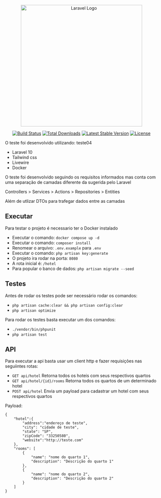 <p align="center"><a href="https://laravel.com" target="_blank"><img src="https://raw.githubusercontent.com/laravel/art/master/logo-lockup/5%20SVG/2%20CMYK/1%20Full%20Color/laravel-logolockup-cmyk-red.svg" width="400" alt="Laravel Logo"></a></p>

<p align="center">
<a href="https://github.com/laravel/framework/actions"><img src="https://github.com/laravel/framework/workflows/tests/badge.svg" alt="Build Status"></a>
<a href="https://packagist.org/packages/laravel/framework"><img src="https://img.shields.io/packagist/dt/laravel/framework" alt="Total Downloads"></a>
<a href="https://packagist.org/packages/laravel/framework"><img src="https://img.shields.io/packagist/v/laravel/framework" alt="Latest Stable Version"></a>
<a href="https://packagist.org/packages/laravel/framework"><img src="https://img.shields.io/packagist/l/laravel/framework" alt="License"></a>
</p>


O teste foi desenvolvido utilizando:  teste04
- Laravel 10
- Tailwind css
- Livewire
- Docker

O teste foi desenvolvido seguindo os requisitos informados mas conta com uma separação de camadas diferente da sugerida pelo Laravel

Controllers > Services > Actions > Repositories > Entities 

Além de utlizar DTOs para trafegar dados entre as camadas

## Executar

Para testar o projeto é necessario ter o Docker instalado

- Executar o comando: `docker compose up -d`
- Executar o comando: `composer install`
- Renomear  o arquivo: `.env.example` para `.env`
- Executar o comando: `php artisan key:generate`
- O projeto ira rodar na porta: `8080`
- A rota inicial é: `/hotel`
- Para popular o banco de dados: `php artisan migrate --seed` 



## Testes

Antes de rodar os testes pode ser necessário rodar os comandos:
- `php artisan cache:clear && php artisan config:clear`
- `php artisan optimize `

Para rodar os testes basta executar um dos comandos:
- `./vendor/bin/phpunit`
- `php artisan test `

## API

Para executar a api basta usar um client http e fazer requisições nas seguiintes rotas:

- `GET api/hotel` Retorna todos os hoteis com seus respectivos quartos
- `GET api/hotel/{id}/rooms` Retorna todos os quartos de um determinado hotel
- `POST api/hotel` Envia um payload para cadastrar um hotel com seus respectivos quartos

Payload:
```
{
    "hotel":{
        "address":"endereço de teste",
        "city": "cidade de teste",
        "state": "SP",
        "zipCode": "33250580",
        "website":"http://teste.com"
    },
    "rooms": [
        {
            "name": "nome do quarto 1",
            "description": "Descrição do quarto 1"
        },
        {
            "name": "nome do quarto 2",
            "description": "Descrição do quarto 2"
        }
    ]
}
```

